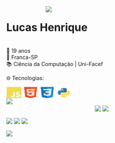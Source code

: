 <img src="https://raw.githubusercontent.com/MicaelliMedeiros/micaellimedeiros/master/image/computer-illustration.png" min-width="400px" max-width="400px" width="400px" align="right">

<h1> Lucas Henrique </h1>
<p align="left">
<br>
  🎲 19 anos 
<br>
  📍 Franca-SP
<br>  
  📚 Ciência da Computação | Uni-Facef
 
🌐 Tecnologias:
<div style="display: inline_block">
  <img align="center" alt="Lucas-Js" height="30" width="40" src="https://raw.githubusercontent.com/devicons/devicon/master/icons/javascript/javascript-plain.svg">
  <img align="center" alt="Lucas-HTML" height="30" width="40" src="https://raw.githubusercontent.com/devicons/devicon/master/icons/html5/html5-original.svg">
  <img align="center" alt="Lucas-CSS" height="30" width="40" src="https://raw.githubusercontent.com/devicons/devicon/master/icons/css3/css3-original.svg">
  <img align="center" alt="Lucas-Python" height="30" width="40" src="https://raw.githubusercontent.com/devicons/devicon/master/icons/python/python-original.svg">
</div>

<img src="https://user-images.githubusercontent.com/73097560/115834477-dbab4500-a447-11eb-908a-139a6edaec5c.gif"> 

<div align="center">
<td width="50%" align="center">
  <img height="165em" src="https://github-readme-stats.vercel.app/api?username=luchenrique&show_icons=true&theme=tokyonight&include_all_commits=true&count_private=true"/>
</td>

<td width="50%" align="center">
  <img height="165em" src="https://github-readme-stats.vercel.app/api/top-langs/?username=luchenrique&layout=compact&langs_count=7&theme=tokyonight"/>
  </td>
</tr>
</table>
</div>
  
<a href="https://instagram.com/luchenrique__" target="_blank"><img src="https://img.shields.io/badge/-Instagram-%23E4405F?style=for-the-badge&logo=instagram&logoColor=white" target="_blank"></a>
<a href = "mailto:lucas.barbosa3680@gmail.com"><img src="https://img.shields.io/badge/Gmail-D14836?style=for-the-badge&logo=gmail&logoColor=white" target="_blank"></a>
<a href="https://www.linkedin.com/in/lucas-henrique-341197213/" target="_blank"><img src="https://img.shields.io/badge/-LinkedIn-%230077B5?style=for-the-badge&logo=linkedin&logoColor=white" target="_blank"></a> 

<img src="https://user-images.githubusercontent.com/73097560/115834477-dbab4500-a447-11eb-908a-139a6edaec5c.gif">  
  
